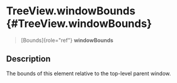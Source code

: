 TreeView.windowBounds {#TreeView.windowBounds}
=====================

> [Bounds]{role="ref"} **windowBounds**

Description
-----------

The bounds of this element relative to the top-level parent window.
